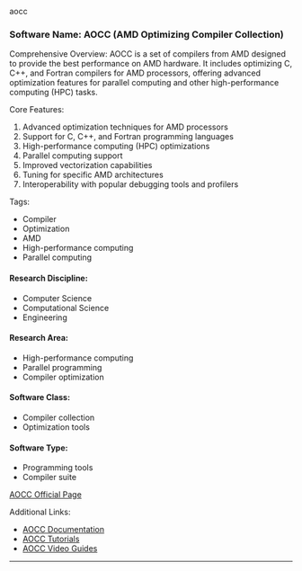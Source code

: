 aocc
### Software Name: AOCC (AMD Optimizing Compiler Collection)

Comprehensive Overview:
AOCC is a set of compilers from AMD designed to provide the best performance on AMD hardware. It includes optimizing C, C++, and Fortran compilers for AMD processors, offering advanced optimization features for parallel computing and other high-performance computing (HPC) tasks.

Core Features:
1. Advanced optimization techniques for AMD processors
2. Support for C, C++, and Fortran programming languages
3. High-performance computing (HPC) optimizations
4. Parallel computing support
5. Improved vectorization capabilities
6. Tuning for specific AMD architectures
7. Interoperability with popular debugging tools and profilers

Tags:
- Compiler
- Optimization
- AMD
- High-performance computing
- Parallel computing

#### Research Discipline:
- Computer Science
- Computational Science
- Engineering

#### Research Area:
- High-performance computing
- Parallel programming
- Compiler optimization

#### Software Class:
- Compiler collection
- Optimization tools

#### Software Type:
- Programming tools
- Compiler suite

[AOCC Official Page](https://developer.amd.com/amd-aocc/)

Additional Links:
- [AOCC Documentation](https://developer.amd.com/amd-aocc/compiler-optimization-documentation/)
- [AOCC Tutorials](https://developer.amd.com/amd-aocc/getting-started/)
- [AOCC Video Guides](https://www.youtube.com/watch?v=WTnMTCO2XJQ)
--------------------------------------
